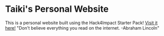 # Taiki's Personal Website
This is a personal website built using the Hack4Impact Starter Pack!
[Visit it here!](https://taikimorita.github.io)
"Don't believe everything you read on the internet. -Abraham Lincoln"